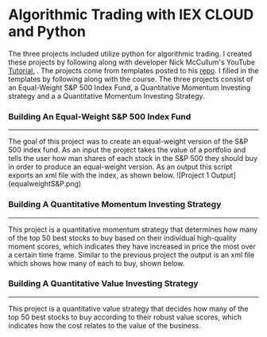 # Algorithmic Trading with IEX CLOUD and Python
The three projects included utilize python for algorithmic trading. I created these projects by following along with developer Nick McCullum's YouTube [Tutorial.](https://www.youtube.com/watch?v=xfzGZB4HhEE&feature=youtu.be) .  The projects come from templates posted to his [repo](https://github.com/nickmccullum/algorithmic-trading-python). I filled in the templates by following along with the course. The three projects consist of an Equal-Weight S&P 500 Index Fund, a Quantitative Momentum Investing strategy and a a Quantitative Momentum Investing Strategy. 

### Building An Equal-Weight S&P 500 Index Fund
<hr>
The goal of this project was to create an equal-weight version of the S&P 500 index fund. As an input the project takes the value of a portfolio and tells the user how man shares of each stock in the S&P 500 they should buy in order to produce an equal-weight version. As an output this script exports an xml file with the index, as shown below.
![Project 1 Output](equalweightS&P.png)

### Building A Quantitative Momentum Investing Strategy
<hr>
This project is a quantitative momentum strategy that determines how many of the top 50 best stocks to buy based on their individual high-quality moment scores, which indicates they have increased in price the most over a certain time frame. Similar to the previous project the output is an xml file which shows how many of each to buy, shown below.

### Building A Quantitative Value Investing Strategy
<hr>
This project is a quantitative value strategy that decides how many of the top 50 best stocks to buy according to their robust value scores, which indicates how the cost relates to the value of the business.
